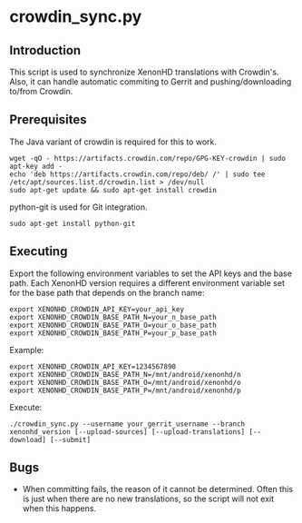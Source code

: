 crowdin_sync.py
==================

Introduction
------------
This script is used to synchronize XenonHD translations with Crowdin's. Also, it can handle
automatic commiting to Gerrit and pushing/downloading to/from Crowdin.

Prerequisites
-------------
The Java variant of crowdin is required for this to work.

    wget -qO - https://artifacts.crowdin.com/repo/GPG-KEY-crowdin | sudo apt-key add -
    echo 'deb https://artifacts.crowdin.com/repo/deb/ /' | sudo tee /etc/apt/sources.list.d/crowdin.list > /dev/null
    sudo apt-get update && sudo apt-get install crowdin

python-git is used for Git integration.

    sudo apt-get install python-git

Executing
---------
Export the following environment variables to set the API keys and the base path.
Each XenonHD version requires a different environment variable set for the base path that depends on the branch name:

    export XENONHD_CROWDIN_API_KEY=your_api_key
    export XENONHD_CROWDIN_BASE_PATH_N=your_n_base_path
    export XENONHD_CROWDIN_BASE_PATH_O=your_o_base_path
    export XENONHD_CROWDIN_BASE_PATH_P=your_p_base_path

Example:

    export XENONHD_CROWDIN_API_KEY=1234567890
    export XENONHD_CROWDIN_BASE_PATH_N=/mnt/android/xenonhd/n
    export XENONHD_CROWDIN_BASE_PATH_O=/mnt/android/xenonhd/o
    export XENONHD_CROWDIN_BASE_PATH_P=/mnt/android/xenonhd/p

Execute:

    ./crowdin_sync.py --username your_gerrit_username --branch xenonhd_version [--upload-sources] [--upload-translations] [--download] [--submit]

Bugs
----
 - When committing fails, the reason of it cannot be determined. Often this is just when there
   are no new translations, so the script will not exit when this happens.
